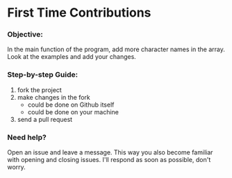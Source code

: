 # First Time Contributions
### Objective: ###
In the main function of the program, add more character names in the array. Look at the examples and add your changes.

### Step-by-step Guide: ###
1. fork the project
2. make changes in the fork
   - could be done on Github itself
   - could be done on your machine
4. send a pull request

### Need help? ###
Open an issue and leave a message. This way you also become familiar with opening and closing issues. I'll respond as soon as possible, don't worry.
